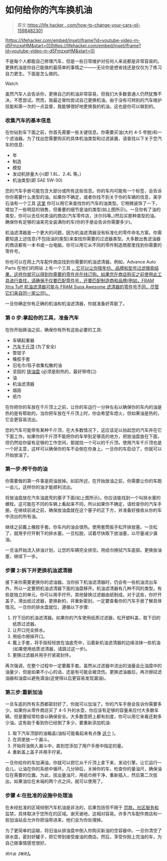 # 如何给你的汽车换机油

> 原文:[https://life hacker . com/how-to-change-your-cars-oil-1598482301](https://lifehacker.com/how-to-change-your-cars-oil-1598482301)

 [https://lifehacker.com/embed/inset/iframe?id=youtube-video-m-d5FmzxqHM&start=0](https://lifehacker.com/embed/inset/iframe?id=youtube-video-m-d5FmzxqHM&start=0) 

不是每个人都能自己修理汽车，但是一些日常维护对任何人来说都是非常容易的。更换机油是你自己能做的最简单的事情之一——无论你是想省钱还是仅仅为了练习自力更生。下面是怎么做的。

Watch

虽然汽车人会告诉你，更换自己的机油非常容易，但我们大多数普通人仍然犹豫不决，不愿尝试。然而，我最近冒险尝试自己更换机油。由于没有可辨别的汽车维护技能和第一次的一点监督，我能够很好地更换我的机油。这也是你可以做到的。

### 收集汽车的基本信息

在你钻到车下面之前，你首先需要一些关键信息。你需要买油(大约 4-5 夸脱)和一个滤油器。为了找出您需要购买的具体机油类型和过滤装置，请查找以下关于您汽车的信息:

*   年
*   制造
*   模型
*   发动机排量大小(即 1.8L、2.4L 等。)
*   机油类型(即 SAE 5W-30)

您的汽车手册可能包含大部分或所有这些信息。你的车内可能有一个标签，会告诉你你需要什么类型的油。如果你不确定，或者你找不到关于你的车辆的信息，美孚石油有一个工具 [这里](http://www.mobiloil.com/USA-English/MotorOil/Car_Care/Vehicle_Chooser/VehicleChooser.aspx?option=2) 你可以用它来查找你的汽车的油类型。它稍微装饰了一下，增加了一些明显的销售，但重要的细节是油的类型(如上图所示)。一旦你有了油的类型，你可以去任何卖油的商店(汽车零件店，沃尔玛等。)然后买那种类型的油。确保你有足够的油来完全装满你的车(你的手册会告诉你需要多少)。

机油滤清器是一个更大的问题，因为机油滤清器没有标准化的零件命名方案。你需要知道上述信息(不包括油的类型)来查找你需要的过滤器类型。大多数出售滤油器的商店都有一本书或一台电脑，你可以用它从不同的零件制造商那里找到你需要的零件号。

你也可以在网上汽车配件商店找到你需要的机油滤清器。例如，Advance Auto Parts 在他们的网站 上有一个工具 [，它可以让你按年份、品牌和型号过滤搜索结果，这样你就可以得到你需要的零件并在线订购。如果您在商店购买之前使用此工具进行查找，请确保不仅要匹配零件号，还要匹配制造商和品牌(例如，FRAM Xtra Tuff 机油滤清器可能与 FRAM Supa Awesome 滤清器的零件号不同，尽管它们来自同一家公司)。](http://shop.advanceautoparts.com/c2/oil-filters/14962)

一旦你确定你有正确的机油和机油滤清器，你就准备好弄脏了。

### 第 0 步:拿起你的工具，准备汽车

在你开始换油之前，确保你有所有这些必要的工具:

*   车辆起重器
*   [汽车千斤顶](http://www.wikihow.com/Use-Jack-Stands) (为了安全)
*   管钳子
*   橡胶手套
*   旧毛巾/毯子收集松散的油
*   坚固的 [排油盘](http://www.autozone.com/autozone/accessories/FloTool-5-gal-oil-drain/_/N-25yj?itemIdentifier=134895&_requestid=1111319) (必须是耐热的，最好带喷口)
*   油
*   机油滤清器
*   烟囱
*   纸巾

在你把你的车放在千斤顶上之前，让你的车运行一分钟左右以确保你的车内的油是热的是有帮助的。当你把车放在千斤顶上时，你会希望车熄火，但如果油是热的，它会更容易流出。

您的汽车可能带有某种千斤顶，在大多数情况下，这应该足以抬起您的汽车并在它下面工作。如果你的千斤顶不能把你的车举到足够高的地方，把放油盘放在下面，但仍然给你留有足够的工作空间，那就找一个可以的千斤顶。使用汽车千斤顶也是一个好主意，这样可以确保你的车不会倒在你身上。一旦你的车启动了，你就可以开始放油了。

### 第一步:榨干你的油

你需要做的第一件事是把油放掉。如前所述，在开始放油之前，你需要让你的车跑一会儿，这样你的油才能顺利流出。

将放油盘放在汽车油底壳的塞子下面(如上图所示)。你应该能找到一个叫排水塞的螺栓。这可能在不同的车辆上看起来不同，所以如果你不确定，请检查你的汽车手册。在继续前进之前，确保放油盘就在这个塞子的正下方，并准备好接收从你的车中流出的所有油。

继续之前戴上橡胶手套。你车内的油会很热。使用套筒扳手松开排放塞。一旦松了，就用手拧开剩下的排水塞。一旦松脱，试着尽快取下放油塞，以尽量减少漏油。

一旦油开始流入排油计划，让您的车辆完全排空。用纸巾擦拭汽车底部。更换放油塞，继续下一步。

### 步骤 2:拆下并更换机油滤清器

接下来你需要更换你的滤油器。当你拆下机油滤清器时，仍会有一些机油流出车外，所以一定要把机油滤清器下面的油盘移开。机油滤清器有几种不同的类型。有些是独立的单元，你可以用手拧开。其他替换过滤器由纸制成。对于这些，你拧开盖子，滑出纸过滤器，更换新的，并重新密封。一定要查看你的汽车手册了解具体情况。一旦你的排水盘就位，遵循以下步骤:

1.  拧下旧的机油滤清器。如果你的汽车使用纸质过滤器，松开塑料盖，取下旧的纸质过滤器。
2.  让开口完全排水。
3.  用纸巾擦掉开口。
4.  戴上手套，将手指轻轻放在油底壳中，沿着新机油滤清器的边缘涂抹一些机油(如果使用纸质滤清器，请跳过这一步)。
5.  更换过滤器并用手拧紧密封件。

再次强调，在整个过程中一定要戴手套。虽然从过滤器中流出的油量会比油盘中的油量少，但是如果不小心的话，还是有可能会被烫伤。更换滤油器后，再次擦拭滤油器和油盘以避免滴油(这使得以后更容易发现漏油)。

### 第三步:重新加油

一旦车底的所有东西都密封好了，你就可以加油了。你的汽车手册会告诉你需要多少。如果你从零件商店买了 4-5 升的水壶，你应该有足够的容量来应付大多数车辆，但是要经常检查以确保安全。大多数壶把上都有刻度，你可以用它来看还剩多少油。这有助于看到你已经倒了多少。要重新添加机油:

1.  取下汽车顶部的油箱盖(油标可能看起来有点像 [这个](http://i.imgur.com/RshjfLy.gif) )。
2.  在洞里放一个漏斗。
3.  开始将油倒入漏斗中，直到您添加了用户手册中指定的量。
4.  重新盖上盖子并用手拧紧。

一旦你给你的车加满油，你就可以把它从千斤顶上拿下来，发动引擎。让它运行一会儿，让油在你的系统中循环。几分钟后，关掉你的车，检查你的量油尺，确保油位在需要的位置。为此，拔出量油尺，用纸巾擦干净，重新插入，然后第二次拔出。如果油位在末端的两个点之间，就可以使用了。

### 步骤 4:在批准的设施中处理油

在未经批准的区域倾倒汽车机油是非法的，后果包括但不限于 [罚款、社区服务和](http://www.ehow.com/list_6863823_consequences-illegally-dumping-car-oil.html) 监禁，具体取决于您所在的区域。谢天谢地，这相对容易。许多汽车配件商店和一些加油站会允许你把油带进来，他们会为你处理掉。

为了更简单的运输，将旧油从排油盘中倒入你购买新油的空容器中。一旦你清空了排水盘，密封好罐子，把它带到接受废油的商店。然后，享受你刚上完油的车，为自己做事情感觉很好。

<small>*照片由*</small><small>*【嘲笑】*</small>**。**